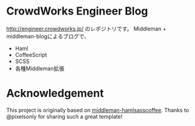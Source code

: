 # CrowdWorks Engineer Blog

http://engineer.crowdworks.jp/ のレポジトリです。
Middleman + middleman-blogによるブログで、

* Haml
* CoffeeScript
* SCSS
* 各種Middleman拡張

# Acknowledgement

This project is originally based on [middleman-hamlsasscoffee](https://github.com/pixelsonly/middleman-hamlsasscoffee).
Thanks to @pixelsonly for sharing such a great template!
